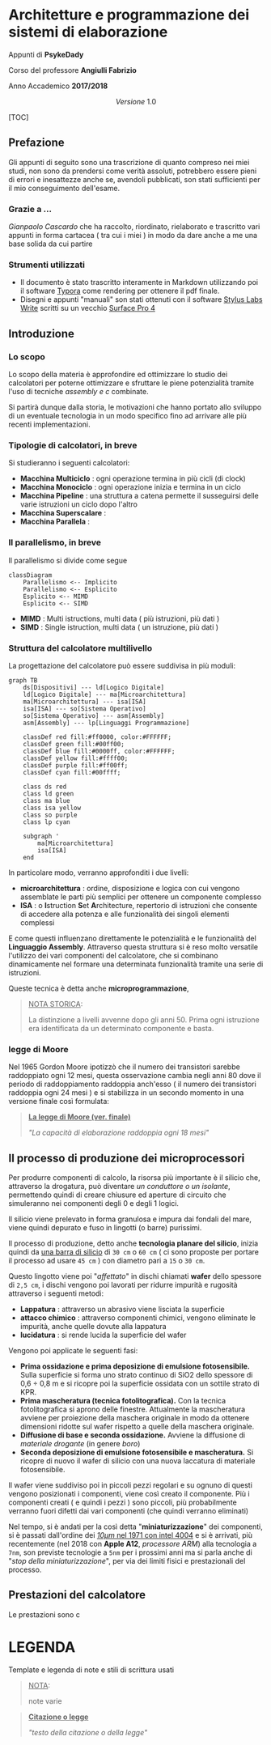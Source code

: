 # Architetture e programmazione dei sistemi di elaborazione

Appunti di **PsykeDady** 

Corso del professore **Angiulli Fabrizio**

Anno Accademico **2017/2018**

$$Versione\ 1.0$$ 



[TOC]



## Prefazione

Gli appunti di seguito sono una trascrizione di quanto compreso nei miei studi, non sono da prendersi come verità assoluti, potrebbero essere pieni di errori e inesattezze anche se, avendoli pubblicati, son stati sufficienti per il mio conseguimento dell'esame.

### Grazie a ...

*Gianpaolo Cascardo* che ha raccolto, riordinato, rielaborato e trascritto vari appunti in forma cartacea ( tra cui i miei ) in modo da dare anche a me una base solida da cui partire 

### Strumenti utilizzati

- Il documento è stato trascritto interamente in Markdown utilizzando poi il software [Typora](https://typora.io/) come rendering per ottenere il pdf finale.
- Disegni e appunti "manuali" son stati ottenuti con il software [Stylus Labs Write](http://www.styluslabs.com) scritti su un vecchio [Surface Pro 4](en.wikipedia.org/wiki/Surface_Pro_4) 



## Introduzione

### Lo scopo

Lo scopo della materia è approfondire ed ottimizzare lo studio dei calcolatori per poterne ottimizzare e sfruttare le piene potenzialità tramite l'uso di tecniche *assembly e c* combinate.

Si partirà dunque dalla storia, le motivazioni che hanno portato allo sviluppo di un eventuale tecnologia in un modo specifico fino ad arrivare alle più recenti implementazioni.

### Tipologie di calcolatori, in breve

Si studieranno i seguenti calcolatori:

- **Macchina Multiciclo** : ogni operazione termina in più cicli (di clock)
- **Macchina Monociclo** : ogni operazione inizia e termina in un ciclo
- **Macchina Pipeline** : una struttura a catena permette il susseguirsi delle varie istruzioni un ciclo dopo l'altro
- **Macchina Superscalare** :
- **Macchina Parallela** :  

### Il parallelismo, in breve

Il parallelismo si divide come segue 

```mermaid
classDiagram
	Parallelismo <-- Implicito
	Parallelismo <-- Esplicito
	Esplicito <-- MIMD
	Esplicito <-- SIMD
```

- **MIMD** : Multi istructions, multi data ( più istruzioni, più dati )
- **SIMD** : Single istruction, multi data ( un istruzione, più dati )



### Struttura del calcolatore multilivello

La progettazione del calcolatore può essere suddivisa in più moduli:

```mermaid
graph TB
	ds[Dispositivi] --- ld[Logico Digitale] 
	ld[Logico Digitale] --- ma[Microarchitettura]
	ma[Microarchitettura] --- isa[ISA]
	isa[ISA] --- so[Sistema Operativo]
	so[Sistema Operativo] --- asm[Assembly]
	asm[Assembly] --- lp[Linguaggi Programmazione]
	
	classDef red fill:#ff0000, color:#FFFFFF;
	classDef green fill:#00ff00;
	classDef blue fill:#0000ff, color:#FFFFFF; 
	classDef yellow fill:#ffff00;
	classDef purple fill:#ff00ff;
	classDef cyan fill:#00ffff;
	
	class ds red
	class ld green
	class ma blue
	class isa yellow
	class so purple
	class lp cyan
	
	subgraph '
		ma[Microarchitettura] 
        isa[ISA]
	end
```

In particolare modo, verranno approfonditi i due livelli:

- **microarchitettura** : ordine, disposizione e logica con cui vengono assemblate le parti più semplici per ottenere un componente complesso
- **ISA** : o **I**struction **S**et **A**rchitecture, repertorio di istruzioni che consente di accedere alla potenza e alle funzionalità dei singoli elementi complessi

E come questi influenzano direttamente le potenzialità e le funzionalità del **Linguaggio Assembly**.
Attraverso questa struttura si è reso molto versatile l'utilizzo dei vari componenti del calcolatore, che si combinano dinamicamente nel formare una determinata funzionalità tramite una serie di istruzioni. 

Queste tecnica è detta anche **microprogrammazione**,

> <u>NOTA STORICA</u>:
>
> La distinzione a livelli avvenne dopo gli anni 50. Prima ogni istruzione era identificata da un determinato componente e basta. 



### legge di Moore

Nel 1965 Gordon Moore ipotizzò che il numero dei transistori sarebbe raddoppiato ogni 12 mesi, questa osservazione cambia negli anni 80 dove il periodo di raddoppiamento raddoppia anch'esso ( il numero dei transistori raddoppia ogni 24 mesi ) e si stabilizza in un secondo momento in una versione finale così formulata: 

> <u>**La legge di Moore (ver. finale)**</u>
>
> *"La capacità di elaborazione raddoppia ogni 18 mesi"*



## Il processo di produzione dei microprocessori

Per produrre componenti di calcolo, la risorsa più importante è il silicio che, attraverso la drogatura, può diventare *un conduttore o un isolante*, permettendo quindi di creare chiusure ed aperture di circuito che simuleranno nei componenti degli 0 e degli 1 logici.

Il silicio viene prelevato in forma granulosa e impura dai fondali del mare, viene quindi depurato e fuso in lingotti (o barre) purissimi. 

Il processo di produzione, detto anche **tecnologia planare del silicio**, inizia quindi da <u>una barra di silicio</u> di `30 cm` o `60 cm` ( ci sono proposte per portare il processo ad usare `45 cm` ) con diametro pari a `15` o `30 cm`.

Questo lingotto viene poi "*affettato*" in dischi chiamati **wafer** dello spessore di `2,5 cm`, i dischi vengono poi lavorati per ridurre impurità e rugosità attraverso i seguenti metodi:

- **Lappatura** : attraverso un abrasivo viene lisciata la superficie
- **attacco chimico** : attraverso componenti chimici, vengono eliminate le impurità, anche quelle dovute alla lappatura
- **lucidatura** : si rende lucida la superficie del wafer



Vengono poi applicate le seguenti fasi: 

- **Prima ossidazione e prima deposizione di emulsione fotosensibile.** Sulla superficie si forma uno strato continuo di SiO2 dello spessore di 0,6 ÷ 0,8 m e si ricopre poi la superficie ossidata con un sottile strato di KPR.
- **Prima mascheratura (tecnica fotolitografica).**  Con la tecnica fotolitografica si aprono delle finestre. Attualmente la mascheratura avviene per proiezione della maschera originale in modo da ottenere dimensioni ridotte sul wafer rispetto a quelle della maschera originale.
- **Diffusione di base e seconda ossidazione.** Avviene la diffusione di *materiale drogante* (in genere *boro*)
- **Seconda deposizione di emulsione fotosensibile e mascheratura.**  Si ricopre di nuovo il wafer di silicio con una nuova laccatura di materiale fotosensibile.



Il wafer viene suddiviso poi in piccoli pezzi regolari e su ognuno di questi vengono posizionati i componenti, viene così creato il componente. Più i componenti creati ( e quindi i pezzi ) sono piccoli, più probabilmente verranno fuori difetti dai vari componenti (che quindi verranno eliminati) 

Nel tempo, si è andati per la così detta "**miniaturizzazione**" dei componenti, si è passati dall'ordine dei <u>*10&micro;m* nel 1971 con intel 4004</u> e si è arrivati, più recentemente (nel 2018 con **Apple A12**, *processore ARM*) alla tecnologia a `7nm`, son previste tecnologie a `5nm` per i prossimi anni ma si parla anche di "*stop della miniaturizzazione*", per via dei limiti fisici e prestazionali del processo.



## Prestazioni del calcolatore 

Le prestazioni sono c







# LEGENDA

Template e legenda di note e stili di scrittura usati

> <u>NOTA</u>:
>
> note varie 

> <u>**Citazione o legge**</u>
>
> *"testo della citazione o della legge"*
